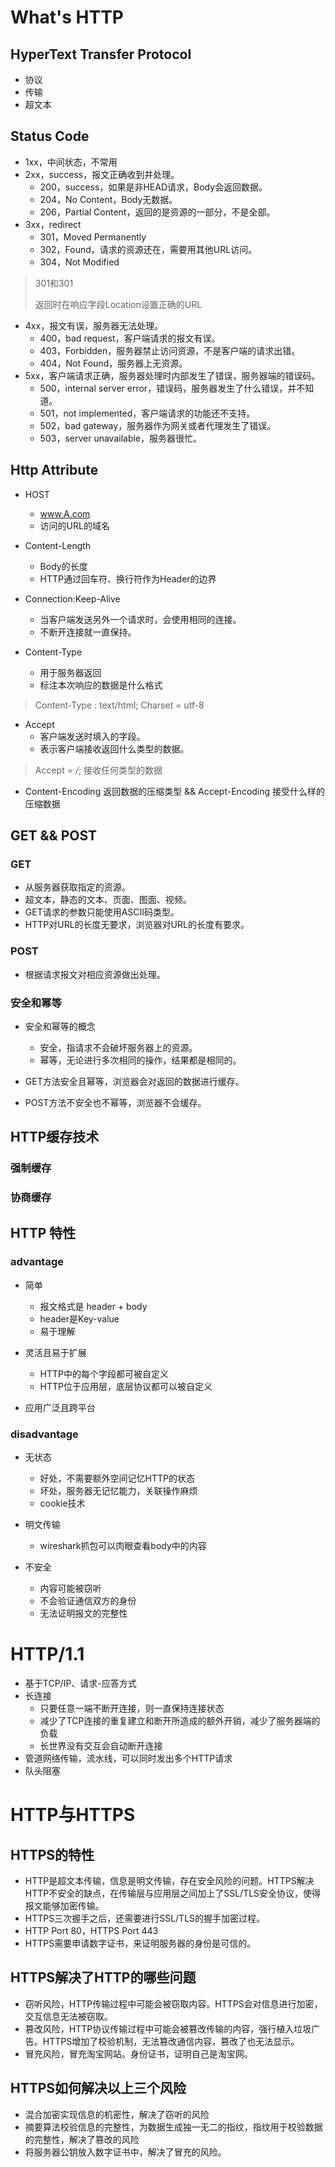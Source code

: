 # What's HTTP
## HyperText Transfer Protocol

+ 协议
+ 传输
+ 超文本

## Status Code
+ 1xx，中间状态，不常用
+ 2xx，success，报文正确收到并处理。
  + 200，success，如果是非HEAD请求，Body会返回数据。
  + 204，No Content，Body无数据。
  + 206，Partial Content，返回的是资源的一部分，不是全部。
+ 3xx，redirect
  + 301，Moved Permanently
  + 302，Found，请求的资源还在，需要用其他URL访问。
  + 304，Not Modified
>301和301
>
>返回时在响应字段Location设置正确的URL
+ 4xx，报文有误，服务器无法处理。
  + 400，bad request，客户端请求的报文有误。
  + 403，Forbidden，服务器禁止访问资源，不是客户端的请求出错。
  + 404，Not Found，服务器上无资源。
+ 5xx，客户端请求正确，服务器处理时内部发生了错误，服务器端的错误码。
  + 500，internal server error，错误码，服务器发生了什么错误，并不知道。
  + 501，not implemented，客户端请求的功能还不支持。
  + 502，bad gateway，服务器作为网关或者代理发生了错误。
  + 503，server unavailable，服务器很忙。

## Http Attribute
+ HOST
  + www.A.com
  + 访问的URL的域名

+ Content-Length
  + Body的长度
  + HTTP通过回车符、换行符作为Header的边界

+ Connection:Keep-Alive
  + 当客户端发送另外一个请求时，会使用相同的连接。
  + 不断开连接就一直保持。

+ Content-Type
  + 用于服务器返回
  + 标注本次响应的数据是什么格式
> Content-Type : text/html;
>Charset = utf-8
+ Accept
  + 客户端发送时填入的字段。
  + 表示客户端接收返回什么类型的数据。

> Accept = */*;
> 接收任何类型的数据

+ Content-Encoding 返回数据的压缩类型 && Accept-Encoding 接受什么样的压缩数据

## GET && POST
### GET
+ 从服务器获取指定的资源。
+ 超文本，静态的文本、页面、图面、视频。
+ GET请求的参数只能使用ASCII码类型。
+ HTTP对URL的长度无要求，浏览器对URL的长度有要求。
### POST
+ 根据请求报文对相应资源做出处理。
### 安全和幂等
+ 安全和幂等的概念
  + 安全，指请求不会破坏服务器上的资源。
  + 幂等，无论进行多次相同的操作，结果都是相同的。

+ GET方法安全且幂等，浏览器会对返回的数据进行缓存。
+ POST方法不安全也不幂等，浏览器不会缓存。

## HTTP缓存技术
### 强制缓存
### 协商缓存


## HTTP 特性
### advantage
+ 简单
  + 报文格式是 header + body
  + header是Key-value
  + 易于理解

+ 灵活且易于扩展
  + HTTP中的每个字段都可被自定义
  + HTTP位于应用层，底层协议都可以被自定义

+ 应用广泛且跨平台

### disadvantage
+ 无状态
  + 好处，不需要额外空间记忆HTTP的状态
  + 坏处，服务器无记忆能力，关联操作麻烦
  + cookie技术

+ 明文传输
  + wireshark抓包可以肉眼查看body中的内容

+ 不安全
  + 内容可能被窃听
  + 不会验证通信双方的身份
  + 无法证明报文的完整性

# HTTP/1.1
+ 基于TCP/IP、请求-应答方式
+ 长连接
  + 只要任意一端不断开连接，则一直保持连接状态
  + 减少了TCP连接的重复建立和断开所造成的额外开销，减少了服务器端的负载
  + 长世界没有交互会自动断开连接
+ 管道网络传输，流水线，可以同时发出多个HTTP请求
+ 队头阻塞

# HTTP与HTTPS
## HTTPS的特性
+ HTTP是超文本传输，信息是明文传输，存在安全风险的问题。HTTPS解决HTTP不安全的缺点，在传输层与应用层之间加上了SSL/TLS安全协议，使得报文能够加密传输。
+ HTTPS三次握手之后，还需要进行SSL/TLS的握手加密过程。
+ HTTP Port 80，HTTPS Port 443
+ HTTPS需要申请数字证书，来证明服务器的身份是可信的。

## HTTPS解决了HTTP的哪些问题
+ 窃听风险，HTTP传输过程中可能会被窃取内容。HTTPS会对信息进行加密，交互信息无法被窃取。
+ 篡改风险，HTTP协议传输过程中可能会被篡改传输的内容，强行植入垃圾广告。HTTPS增加了校验机制，无法篡改通信内容，篡改了也无法显示。
+ 冒充风险，冒充淘宝网站。身份证书，证明自己是淘宝网。

## HTTPS如何解决以上三个风险
+ 混合加密实现信息的机密性，解决了窃听的风险
+ 摘要算法校验信息的完整性，为数据生成独一无二的指纹，指纹用于校验数据的完整性，解决了篡改的风险
+ 将服务器公钥放入数字证书中，解决了冒充的风险。